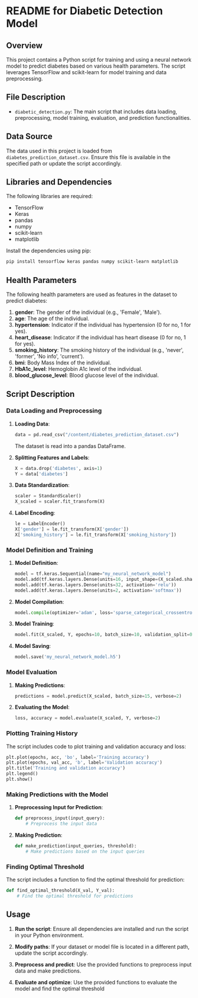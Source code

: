 # README for Diabetic Detection Model

## Overview
This project contains a Python script for training and using a neural network model to predict diabetes based on various health parameters. The script leverages TensorFlow and scikit-learn for model training and data preprocessing.

## File Description
- `diabetic_detection.py`: The main script that includes data loading, preprocessing, model training, evaluation, and prediction functionalities.

## Data Source
The data used in this project is loaded from `diabetes_prediction_dataset.csv`. Ensure this file is available in the specified path or update the script accordingly.

## Libraries and Dependencies
The following libraries are required:
- TensorFlow
- Keras
- pandas
- numpy
- scikit-learn
- matplotlib

Install the dependencies using pip:
```sh
pip install tensorflow keras pandas numpy scikit-learn matplotlib
```

## Health Parameters
The following health parameters are used as features in the dataset to predict diabetes:
1. **gender**: The gender of the individual (e.g., 'Female', 'Male').
2. **age**: The age of the individual.
3. **hypertension**: Indicator if the individual has hypertension (0 for no, 1 for yes).
4. **heart_disease**: Indicator if the individual has heart disease (0 for no, 1 for yes).
5. **smoking_history**: The smoking history of the individual (e.g., 'never', 'former', 'No info', 'current').
6. **bmi**: Body Mass Index of the individual.
7. **HbA1c_level**: Hemoglobin A1c level of the individual.
8. **blood_glucose_level**: Blood glucose level of the individual.

## Script Description

### Data Loading and Preprocessing
1. **Loading Data**:
   ```python
   data = pd.read_csv("/content/diabetes_prediction_dataset.csv")
   ```
   The dataset is read into a pandas DataFrame.

2. **Splitting Features and Labels**:
   ```python
   X = data.drop('diabetes', axis=1)
   Y = data['diabetes']
   ```

3. **Data Standardization**:
   ```python
   scaler = StandardScaler()
   X_scaled = scaler.fit_transform(X)
   ```

4. **Label Encoding**:
   ```python
   le = LabelEncoder()
   X['gender'] = le.fit_transform(X['gender'])
   X['smoking_history'] = le.fit_transform(X['smoking_history'])
   ```

### Model Definition and Training
1. **Model Definition**:
   ```python
   model = tf.keras.Sequential(name="my_neural_network_model")
   model.add(tf.keras.layers.Dense(units=16, input_shape=(X_scaled.shape[1],), activation='relu'))
   model.add(tf.keras.layers.Dense(units=32, activation='relu'))
   model.add(tf.keras.layers.Dense(units=2, activation='softmax'))
   ```

2. **Model Compilation**:
   ```python
   model.compile(optimizer='adam', loss='sparse_categorical_crossentropy', metrics=['accuracy'])
   ```

3. **Model Training**:
   ```python
   model.fit(X_scaled, Y, epochs=10, batch_size=10, validation_split=0.2)
   ```

4. **Model Saving**:
   ```python
   model.save('my_neural_network_model.h5')
   ```

### Model Evaluation
1. **Making Predictions**:
   ```python
   predictions = model.predict(X_scaled, batch_size=15, verbose=2)
   ```

2. **Evaluating the Model**:
   ```python
   loss, accuracy = model.evaluate(X_scaled, Y, verbose=2)
   ```

### Plotting Training History
The script includes code to plot training and validation accuracy and loss:
```python
plt.plot(epochs, acc, 'bo', label='Training accuracy')
plt.plot(epochs, val_acc, 'b', label='Validation accuracy')
plt.title('Training and validation accuracy')
plt.legend()
plt.show()
```

### Making Predictions with the Model
1. **Preprocessing Input for Prediction**:
   ```python
   def preprocess_input(input_query):
       # Preprocess the input data
   ```

2. **Making Prediction**:
   ```python
   def make_prediction(input_queries, threshold):
       # Make predictions based on the input queries
   ```

### Finding Optimal Threshold
The script includes a function to find the optimal threshold for prediction:
```python
def find_optimal_threshold(X_val, Y_val):
    # Find the optimal threshold for predictions
```

## Usage
1. **Run the script**: Ensure all dependencies are installed and run the script in your Python environment.
2. **Modify paths**: If your dataset or model file is located in a different path, update the script accordingly.
3. **Preprocess and predict**: Use the provided functions to preprocess input data and make predictions.

4. **Evaluate and optimize**: Use the provided functions to evaluate the model and find the optimal threshold
